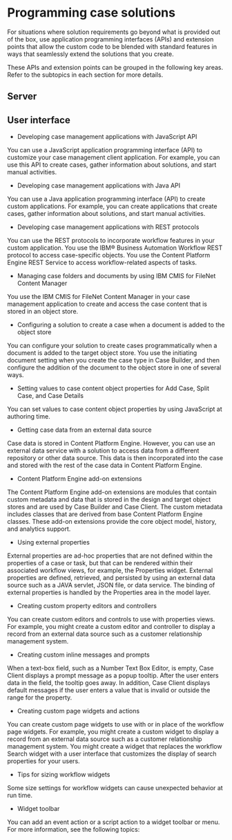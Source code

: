 # Programming case solutions

For situations where solution requirements go beyond what is provided out of the box, use
application programming interfaces (APIs) and extension points that allow the custom code to be
blended with standard features in ways that seamlessly extend the solutions that you create.

These APIs and extension points can be grouped in the following key areas. Refer to the subtopics
in each section for more details.

## Server

## User interface

- Developing case management applications with JavaScript API

You can use a JavaScript application programming interface (API) to customize your case management client application. For example, you can use this API to create cases, gather information about solutions, and start manual activities.
- Developing case management applications with Java API

You can use a Java application programming interface (API) to create custom applications. For example, you can create applications that create cases, gather information about solutions, and start manual activities.
- Developing case management applications with REST protocols

You can use the REST protocols to incorporate workflow features in your custom application. You use the IBM® Business Automation Workflow REST protocol to access case-specific objects. You use the Content Platform Engine REST Service to access workflow-related aspects of tasks.
- Managing case folders and documents by using IBM CMIS for FileNet Content Manager

You use the IBM CMIS for FileNet Content Manager in your case management application to create and access the case content that is stored in an object store.
- Configuring a solution to create a case when a document is added to the object store

You can configure your solution to create cases programmatically when a document is added to the target object store. You use the initiating document setting when you create the case type in Case Builder, and then configure the addition of the document to the object store in one of several ways.
- Setting values to case content object properties for Add Case, Split Case, and Case Details

You can set values to case content object properties by using JavaScript at authoring time.
- Getting case data from an external data source

Case data is stored in Content Platform Engine. However, you can use an external data service with a solution to access data from a different repository or other data source. This data is then incorporated into the case and stored with the rest of the case data in Content Platform Engine.
- Content Platform Engine add-on extensions

The Content Platform Engine add-on extensions are modules that contain custom metadata and data that is stored in the design and target object stores and are used by Case Builder and Case Client. The custom metadata includes classes that are derived from base Content Platform Engine classes. These add-on extensions provide the core object model, history, and analytics support.
- Using external properties

External properties are ad-hoc properties that are not defined within the properties of a case or task, but that can be rendered within their associated workflow views, for example, the Properties widget. External properties are defined, retrieved, and persisted by using an external data source such as a JAVA servlet, JSON file, or data service. The binding of external properties is handled by the Properties area in the model layer.
- Creating custom property editors and controllers

You can create custom editors and controls to use with properties views. For example, you might create a custom editor and controller to display a record from an external data source such as a customer relationship management system.
- Creating custom inline messages and prompts

When a text-box field, such as a Number Text Box Editor, is empty, Case Client displays a prompt message as a popup tooltip. After the user enters data in the field, the tooltip goes away. In addition, Case Client displays default messages if the user enters a value that is invalid or outside the range for the property.
- Creating custom page widgets and actions

You can create custom page widgets to use with or in place of the workflow page widgets. For example, you might create a custom widget to display a record from an external data source such as a customer relationship management system. You might create a widget that replaces the workflow Search widget with a user interface that customizes the display of search properties for your users.
- Tips for sizing workflow widgets

Some size settings for workflow widgets can cause unexpected behavior at run time.
- Widget toolbar

You can add an event action or a script action to a widget toolbar or menu. For more information, see the following topics: